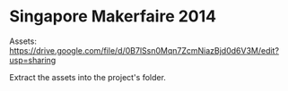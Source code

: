 Singapore Makerfaire 2014
=========================

Assets: https://drive.google.com/file/d/0B7lSsn0Mqn7ZcmNiazBjd0d6V3M/edit?usp=sharing

Extract the assets into the project's folder.
